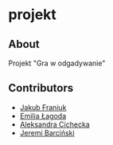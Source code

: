 # projekt

## About
Projekt "Gra w odgadywanie"

## Contributors
- [Jakub Franiuk](https://github.com/JFraniuk)
- [Emilia Łagoda](https://github.com/emmmalag)
- [Aleksandra Cichecka](https://github.com/0lvsia)
- [Jeremi Barciński](https://github.com/zgeryp4l4)